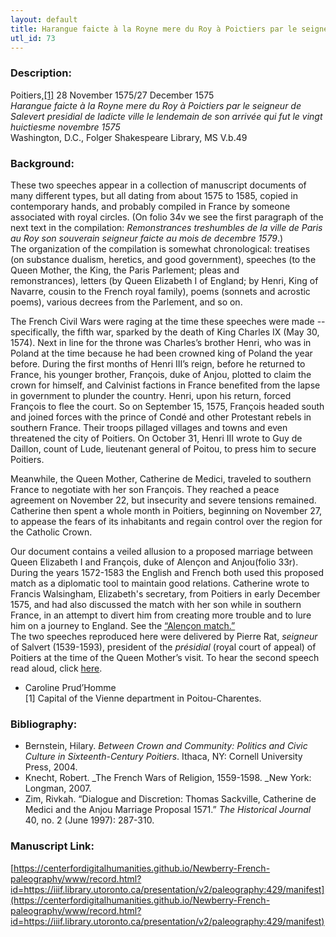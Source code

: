 ```yaml
---
layout: default
title: Harangue faicte à la Royne mere du Roy à Poictiers par le seigneur de Salvert presidial de ladicte ville le lendemain de son arrivée qui fut le vingt huictiesme novembre 1575; Aultre haranguefaicte le mesme jour par Salvert à la Royne mere au nom de la Ju
utl_id: 73
---
```


### Description:

Poitiers,<a id="_ftnref1">[[1]](#_ftn1)</a> 28 November 1575/27 December 1575<br>
_Harangue faicte à la Royne mere du Roy à Poictiers par le seigneur de Salevert presidial de ladicte ville le lendemain de son arrivée qui fut le vingt huictiesme novembre 1575_<br>
Washington, D.C., Folger Shakespeare Library, MS V.b.49

### Background:

These two speeches appear in a collection of manuscript documents of many different types, but all dating from about 1575 to 1585, copied in contemporary hands, and probably compiled in France by someone associated with royal circles. (On folio 34v we see the first paragraph of the next text in the compilation: _Remonstrances treshumbles de la ville de Paris au Roy son souverain seigneur faicte au mois de decembre 1579_.)<br>
The organization of the compilation is somewhat chronological: treatises (on substance dualism, heretics, and good government), speeches (to the Queen Mother, the King, the Paris Parlement; pleas and remonstrances), letters (by Queen Elizabeth I of England; by Henri, King of Navarre, cousin to the French royal family), poems (sonnets and acrostic poems), various decrees from the Parlement, and so on.

The French Civil Wars were raging at the time these speeches were made -- specifically, the fifth war, sparked by the death of King Charles IX (May 30, 1574). Next in line for the throne was Charles’s brother Henri, who was in Poland at the time because he had been crowned king of Poland the year before. During the first months of Henri III’s reign, before he returned to France, his younger brother, François, duke of Anjou, plotted to claim the crown for himself, and Calvinist factions in France benefited from the lapse in government to plunder the country. Henri, upon his return, forced François to flee the court. So on September 15, 1575, François headed south and joined forces with the prince of Condé and other Protestant rebels in southern France. Their troops pillaged villages and towns and even threatened the city of Poitiers. On October 31, Henri III wrote to Guy de Daillon, count of Lude, lieutenant general of Poitou, to press him to secure Poitiers.

Meanwhile, the Queen Mother, Catherine de Medici, traveled to southern France to negotiate with her son François. They reached a peace agreement on November 22, but insecurity and severe tensions remained. Catherine then spent a whole month in Poitiers, beginning on November 27, to appease the fears of its inhabitants and regain control over the region for the Catholic Crown.

Our document contains a veiled allusion to a proposed marriage between Queen Elizabeth I and François, duke of Alençon and Anjou(folio 33r). During the years 1572-1583 the English and French both used this proposed match as a diplomatic tool to maintain good relations. Catherine wrote to Francis Walsingham, Elizabeth's secretary, from Poitiers in early December 1575, and had also discussed the match with her son while in southern France, in an attempt to divert him from creating more trouble and to lure him on a journey to England. See the <a href="/islandora/object/paleography:430">“Alençon match.”</a><br>
The two speeches reproduced here were delivered by Pierre Rat, _seigneur_ of Salvert (1539-1593), president of the _présidial_ (royal court of appeal) of Poitiers at the time of the Queen Mother’s visit. To hear the second speech read aloud, click <a href="/islandora/object/paleography:2412">here</a>.

- Caroline Prud’Homme<br>
<a id="_ftn1">[1]</a> Capital of the Vienne department in Poitou-Charentes. 

### Bibliography:

- Bernstein, Hilary. _Between Crown and Community: Politics and Civic Culture in Sixteenth-Century Poitiers_. Ithaca, NY: Cornell University Press, 2004.
- Knecht, Robert. _The French Wars of Religion, 1559-1598. _New York: Longman, 2007.
- Zim, Rivkah. “Dialogue and Discretion: Thomas Sackville, Catherine de Medici and the Anjou Marriage Proposal 1571.” _The Historical Journal_ 40, no. 2 (June 1997): 287-310. 

### Manuscript Link:

[https://centerfordigitalhumanities.github.io/Newberry-French-paleography/www/record.html?id=https://iiif.library.utoronto.ca/presentation/v2/paleography:429/manifest](https://centerfordigitalhumanities.github.io/Newberry-French-paleography/www/record.html?id=https://iiif.library.utoronto.ca/presentation/v2/paleography:429/manifest)
